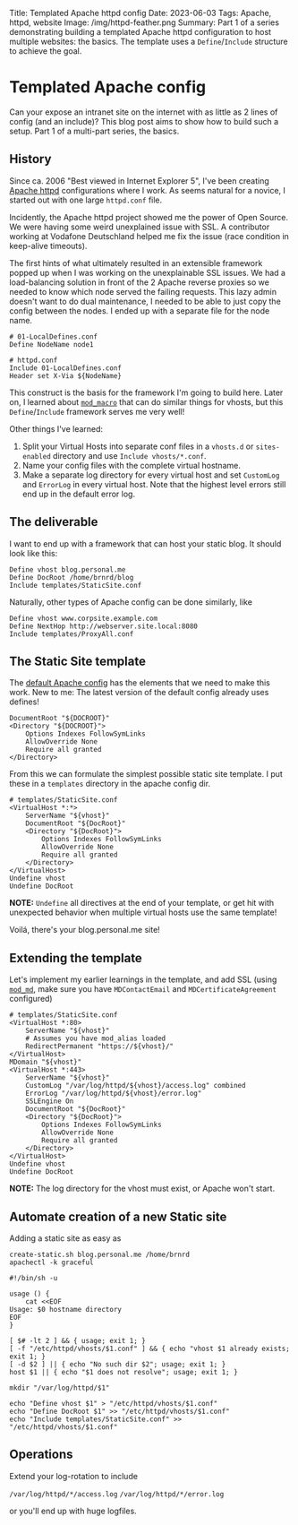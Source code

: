 Title: Templated Apache httpd config
Date: 2023-06-03
Tags: Apache, httpd, website
Image: /img/httpd-feather.png
Summary: Part 1 of a series demonstrating building a templated Apache httpd configuration to host multiple websites: the basics. The template uses a `Define`/`Include` structure to achieve the goal.

# Templated Apache config

Can your expose an intranet site on the internet with as little as 2 lines of config (and an include)? This blog post aims to show how to build such a setup. Part 1 of a multi-part series, the basics.

## History

Since ca. 2006 "Best viewed in Internet Explorer 5", I've been creating
[Apache httpd](https://httpd.apache.org) configurations where I work. As seems natural for a novice, I started out with one large `httpd.conf` file.

Incidently, the Apache httpd project showed me the power of Open Source. We were having some weird unexplained issue with SSL. A contributor working at Vodafone Deutschland helped me fix the issue (race condition in keep-alive timeouts).

The first hints of what ultimately resulted in an extensible framework popped up when I was working on the unexplainable SSL issues. We had a load-balancing solution in front of the 2 Apache reverse proxies so we needed to know which node served the failing requests. This lazy admin doesn't want to do dual maintenance, I needed to be able to just copy the config between the nodes. I ended up with a separate file for the node name.

```
# 01-LocalDefines.conf
Define NodeName node1
```

```
# httpd.conf
Include 01-LocalDefines.conf
Header set X-Via ${NodeName}
```

This construct is the basis for the framework I'm going to build here. Later on, I learned about [`mod_macro`](https://httpd.apache.org/docs/2.4/mod/mod_macro.html#protocol) that can do similar things for vhosts, but this `Define`/`Include` framework serves me very well!

Other things I've learned:

1. Split your Virtual Hosts into separate conf files in a `vhosts.d` or `sites-enabled` directory and use `Include vhosts/*.conf`.
2. Name your config files with the complete virtual hostname.
3. Make a separate log directory for every virtual host and set `CustomLog` and `ErrorLog` in every virtual host. Note that the highest level errors still end up in the default error log.

## The deliverable

I want to end up with a framework that can host your static blog. It should look like this:

```
Define vhost blog.personal.me
Define DocRoot /home/brnrd/blog
Include templates/StaticSite.conf
```

Naturally, other types of Apache config can be done similarly, like

```
Define vhost www.corpsite.example.com
Define NextHop http://webserver.site.local:8080
Include templates/ProxyAll.conf
```

## The Static Site template

The [default Apache config](https://github.com/apache/httpd/blob/trunk/docs/conf/httpd.conf.in#L133) has the elements that we need to make this work. New to me: The latest version of the default config already uses defines!

```
DocumentRoot "${DOCROOT}"
<Directory "${DOCROOT}">
    Options Indexes FollowSymLinks
    AllowOverride None
    Require all granted
</Directory>
```

From this we can formulate the simplest possible static site template. I put these in a `templates` directory in the apache config dir.

```
# templates/StaticSite.conf
<VirtualHost *:*>
    ServerName "${vhost}"
    DocumentRoot "${DocRoot}"
    <Directory "${DocRoot}">
        Options Indexes FollowSymLinks
        AllowOverride None
        Require all granted
    </Directory>
</VirtualHost>
Undefine vhost
Undefine DocRoot
```

**NOTE:** `Undefine` all directives at the end of your template, or get hit with unexpected behavior when multiple virtual hosts use the same template!

Voilá, there's your blog.personal.me site!

## Extending the template

Let's implement my earlier learnings in the template, and add SSL (using [`mod_md`](https://httpd.apache.org/docs/2.4/mod/mod_md.html), make sure you have `MDContactEmail` and `MDCertificateAgreement` configured)

```
# templates/StaticSite.conf
<VirtualHost *:80>
    ServerName "${vhost}"
    # Assumes you have mod_alias loaded
    RedirectPermanent "https://${vhost}/"
</VirtualHost>
MDomain "${vhost}" 
<VirtualHost *:443>
    ServerName "${vhost}"
    CustomLog "/var/log/httpd/${vhost}/access.log" combined
    ErrorLog "/var/log/httpd/${vhost}/error.log"
    SSLEngine On
    DocumentRoot "${DocRoot}"
    <Directory "${DocRoot}">
        Options Indexes FollowSymLinks
        AllowOverride None
        Require all granted
    </Directory>
</VirtualHost>
Undefine vhost
Undefine DocRoot
```

**NOTE:** The log directory for the vhost must exist, or Apache won't start. 

## Automate creation of a new Static site

Adding a static site as easy as 

```
create-static.sh blog.personal.me /home/brnrd
apachectl -k graceful
```

```
#!/bin/sh -u

usage () {
    cat <<EOF
Usage: $0 hostname directory
EOF
}

[ $# -lt 2 ] && { usage; exit 1; }
[ -f "/etc/httpd/vhosts/$1.conf" ] && { echo "vhost $1 already exists; exit 1; }
[ -d $2 ] || { echo "No such dir $2"; usage; exit 1; }
host $1 || { echo "$1 does not resolve"; usage; exit 1; }

mkdir "/var/log/httpd/$1"

echo "Define vhost $1" > "/etc/httpd/vhosts/$1.conf"
echo "Define DocRoot $1" >> "/etc/httpd/vhosts/$1.conf"
echo "Include templates/StaticSite.conf" >> "/etc/httpd/vhosts/$1.conf"
```

## Operations

Extend your log-rotation to include

`/var/log/httpd/*/access.log`
`/var/log/httpd/*/error.log`

or you'll end up with huge logfiles.
